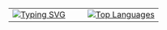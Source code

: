 <link rel="stylesheet" type="text/css" href="/css/styles.css">

<table style="border: none; width: 100%; height: 100%;">
  <tr>
    <td style="border: none; vertical-align: top; text-align: left; width: 50%;">
      <a href="https://git.io/typing-svg">
        <img src="https://readme-typing-svg.demolab.com/?lines=Work,+Study+and+Coding!" alt="Typing SVG" />
      </a>
    </td>
    <td style="border: none; vertical-align: top; text-align: right; width: 50%;">
      <a href="https://github.com/anuraghazra/github-readme-stats">
        <img src="https://github-readme-stats.vercel.app/api/top-langs/?username=Zhikharevgleb" alt="Top Languages" />
      </a>
    </td>
  </tr>
</table>


# Hello!

My name is **Gleb Alexandrovich Zhikharev**, and I am a novice IT professional.

My primary education background is in law. Currently, I am a third-year student at the *Ural State Law University*. Over time, I realized that law does not align with my career goals and professional ambitions, prompting me to change direction.

I am currently enrolled in the *Sberbank's "School 21"* program, learning modern PTP methodologies. During my studies, I have gained solid knowledge of the **C programming language** and developed skills in working with **relational databases**. I have honed soft skills such as independently solving non-standard tasks and effectively collaborating with colleagues on project work. Alongside my studies, I have been learning **Python**, which I have already applied in my previous legal job for automating document workflows, and I have also acquired the basics of **Golang**.

I am focused on active development and professional growth, ready to tackle new challenges and engage in productive collaboration.

Best regards,  
Gleb Alexandrovich Zhikharev
